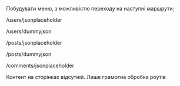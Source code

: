 Побудувати меню, з можливістю переходу на наступні маршрути:

/users/jsonplaceholder

/users/dummyjson

/posts/jsonplaceholder

/posts/dummyjson

/comments/jsonplaceholder

Контент на сторінках відсутній. Лише грамотна обробка роутів
